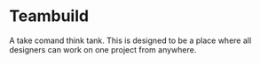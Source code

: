 # Teambuild
A take comand think tank.
This is designed to be a place where all designers can work on one project from anywhere. 
